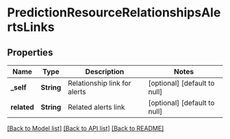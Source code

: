 # PredictionResourceRelationshipsAlertsLinks

## Properties
Name | Type | Description | Notes
------------ | ------------- | ------------- | -------------
**_self** | **String** | Relationship link for alerts | [optional] [default to null]
**related** | **String** | Related alerts link | [optional] [default to null]

[[Back to Model list]](../README.md#documentation-for-models) [[Back to API list]](../README.md#documentation-for-api-endpoints) [[Back to README]](../README.md)


